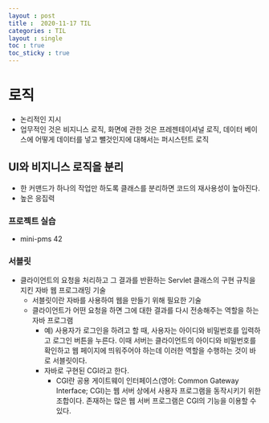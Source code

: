 ```yaml
---
layout : post
title :  2020-11-17 TIL
categories : TIL
layout : single
toc : true 
toc_sticky : true
---
```


# 로직
- 논리적인 지시
- 업무적인 것은 비지니스 로직, 화면에 관한 것은 프레젠테이셔널 로직, 데이터 베이스에 어떻게 데이터를 넣고 뺄것인지에 대해서는 퍼시스턴트 로직

## UI와 비지니스 로직을 분리
- 한 커맨드가 하나의 작업만 하도록 클래스를 분리하면 코드의 재사용성이 높아진다.
- 높은 응집력

### 프로젝트 실습
- mini-pms 42

### 서블릿
- 클라이언트의 요청을 처리하고 그 결과를 반환하는 Servlet 클래스의 구현 규칙을 지킨 자바 웹 프로그래밍 기술
    - 서블릿이란 자바를 사용하여 웹을 만들기 위해 필요한 기술
    - 클라이언트가 어떤 요청을 하면 그에 대한 결과를 다시 전송해주는 역할을 하는 자바 프로그램
        - 예) 사용자가 로그인을 하려고 할 때, 사용자는 아이디와 비밀번호를 입력하고 로그인 버튼을 누른다. 이때 서버는 클라이언트의 아이디와 비밀번호를 확인하고 웹 페이지에 띄워주어야 하는데 이러한 역할을 수행하는 것이 바로 서블릿이다.
        - 자바로 구현된 CGI라고 한다.
            - CGI란 공용 게이트웨이 인터페이스(영어: Common Gateway Interface; CGI)는 웹 서버 상에서 사용자 프로그램을 동작시키기 위한 조합이다. 존재하는 많은 웹 서버 프로그램은 CGI의 기능을 이용할 수 있다.
